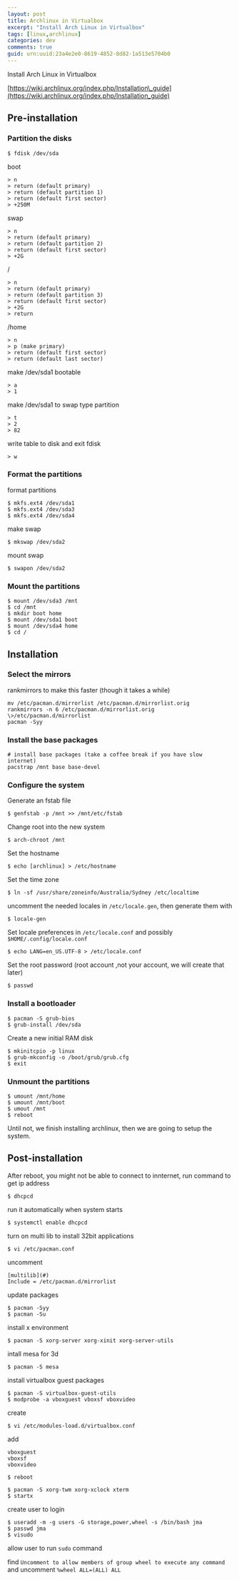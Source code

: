 ```yaml
---
layout: post
title: Archlinux in Virtualbox
excerpt: "Install Arch Linux in Virtualbox"
tags: [linux,archlinux]
categories: dev
comments: true
guid: urn:uuid:23a4e2e0-8619-4852-8d82-1a513e5704b0
---
```


Install Arch Linux in Virtualbox

[https://wiki.archlinux.org/index.php/Installation\_guide](https://wiki.archlinux.org/index.php/Installation_guide)

Pre-installation
---- 

### Partition the disks
~~~
$ fdisk /dev/sda
~~~

boot

~~~
> n
> return (default primary)
> return (default partition 1)
> return (default first sector)
> +250M
~~~

swap

~~~
> n
> return (default primary)
> return (default partition 2)
> return (default first sector)
> +2G
~~~

/

~~~
> n
> return (default primary)
> return (default partition 3)
> return (default first sector)
> +2G
> return
~~~

/home

~~~
> n
> p (make primary)
> return (default first sector)
> return (default last sector)
~~~

make /dev/sda1 bootable

~~~
> a
> 1
~~~

make /dev/sda1 to swap type partition

~~~
> t
> 2
> 82
~~~

write table to disk and exit fdisk

~~~
> w
~~~

### Format the partitions

format partitions

~~~
$ mkfs.ext4 /dev/sda1
$ mkfs.ext4 /dev/sda3
$ mkfs.ext4 /dev/sda4
~~~

make swap

	$ mkswap /dev/sda2

mount swap

	$ swapon /dev/sda2

### Mount the partitions

~~~
$ mount /dev/sda3 /mnt
$ cd /mnt
$ mkdir boot home
$ mount /dev/sda1 boot
$ mount /dev/sda4 home
$ cd /
~~~

Installation
---- 

### Select the mirrors

rankmirrors to make this faster (though it takes a while)

~~~
mv /etc/pacman.d/mirrorlist /etc/pacman.d/mirrorlist.orig
rankmirrors -n 6 /etc/pacman.d/mirrorlist.orig \>/etc/pacman.d/mirrorlist
pacman -Syy
~~~

### Install the base packages

~~~
# install base packages (take a coffee break if you have slow internet)
pacstrap /mnt base base-devel
~~~

### Configure the system

Generate an fstab file

	$ genfstab -p /mnt >> /mnt/etc/fstab

Change root into the new system

	$ arch-chroot /mnt

Set the hostname

	$ echo [archlinux] > /etc/hostname

Set the time zone

	$ ln -sf /usr/share/zoneinfo/Australia/Sydney /etc/localtime

uncomment the needed locales in `/etc/locale.gen`, then generate them with

	$ locale-gen

Set locale preferences in `/etc/locale.conf` and possibly `$HOME/.config/locale.conf`

	$ echo LANG=en_US.UTF-8 > /etc/locale.conf

Set the root password (root account ,not your account, we will create that later)

	$ passwd

### Install a bootloader

~~~
$ pacman -S grub-bios
$ grub-install /dev/sda
~~~

Create a new initial RAM disk

~~~
$ mkinitcpio -p linux
$ grub-mkconfig -o /boot/grub/grub.cfg
$ exit
~~~

### Unmount the partitions

~~~
$ umount /mnt/home
$ umount /mnt/boot
$ umout /mnt
$ reboot
~~~

Until not, we finish installing archlinux, then we are going to setup the system.

Post-installation
---- 

After reboot, you might not be able to connect to innternet, run command to get ip address

    $ dhcpcd

run it automatically when system starts

    $ systemctl enable dhcpcd

turn on multi lib to install 32bit applications

    $ vi /etc/pacman.conf

uncomment

~~~
[multilib](#)
Include = /etc/pacman.d/mirrorlist
~~~

update packages

~~~
$ pacman -Syy
$ pacman -Su
~~~

install x environment

    $ pacman -S xorg-server xorg-xinit xorg-server-utils

intall mesa for 3d

    $ pacman -S mesa

install virtualbox guest packages

~~~
$ pacman -S virtualbox-guest-utils
$ modprobe -a vboxguest vboxsf vboxvideo
~~~

create

	$ vi /etc/modules-load.d/virtualbox.conf

add

~~~
vboxguest
vboxsf
vboxvideo
~~~

	$ reboot



~~~
$ pacman -S xorg-twm xorg-xclock xterm
$ startx
~~~

create user to login

~~~
$ useradd -m -g users -G storage,power,wheel -s /bin/bash jma
$ passwd jma
$ visudo
~~~

allow user to run `sudo` command

find `Uncomment to allow members of group wheel to execute any command` and uncomment `%wheel ALL=(ALL) ALL`
